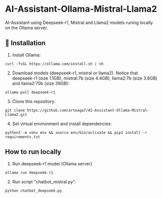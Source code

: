 # AI-Assistant-Ollama-Mistral-Llama2
AI-Assistant using Deepseek-r1, Mistral and Llama2 models runing locally on the Ollama server.


## 🚀 Installation
1. Install Ollama:
```
curl -fsSL https://ollama.com/install.sh | sh
```
2. Download models (deepseek-r1, mistral or llama2). Notice that deepseek-r1 (size 1.1GB), mistral:7b (size 4.4GB), llama2:7b (size 3.8GB) and llama2:70b (size 39GB):
```
ollama pull deepseek-r1
```
3. Clone this repository:
```
git clone https://github.com/arteaga7/AI-Assistant-Ollama-Mistral-Llama2.git
```
4. Set virtual environment and install dependencies:
```
python3 -m venv env && source env/bin/activate && pip3 install -r requirements.txt
```

## How to run locally
1. Run deepseek-r1 model (Ollama server)
```
ollama run deepseek-r1
```
2. Run script "chatbot_mistral.py":

```
python chatbot_deepseek.py
```